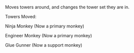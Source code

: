 Moves towers around, and changes the tower set they are in.

Towers Moved:

Ninja Monkey (Now a primary monkey)

Engineer Monkey (Now a primary monkey)

Glue Gunner (Now a support monkey)